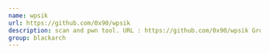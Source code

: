 ```yaml
---
name: wpsik
url: https://github.com/0x90/wpsik
description: scan and pwn tool. URL : https://github.com/0x90/wpsik Groups : blackarch blackarch-wireless blackarch-scanner
group: blackarch
---
```

